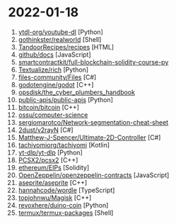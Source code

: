 # 2022-01-18

1. [ytdl-org/youtube-dl](https://github.com/ytdl-org/youtube-dl "Command-line program to download videos from YouTube.com and other video sites") [Python]
2. [gothinkster/realworld](https://github.com/gothinkster/realworld "The mother of all demo apps — Exemplary fullstack Medium.com clone powered by React, Angular, Node, Django, and many more 🏅") [Shell]
3. [TandoorRecipes/recipes](https://github.com/TandoorRecipes/recipes "Application for managing recipes, planning meals, building shopping lists and much much more!") [HTML]
4. [github/docs](https://github.com/github/docs "The open-source repo for docs.github.com") [JavaScript]
5. [smartcontractkit/full-blockchain-solidity-course-py](https://github.com/smartcontractkit/full-blockchain-solidity-course-py "Ultimate Solidity, Blockchain, and Smart Contract - Beginner to Expert Full Course | Python Edition") 
6. [Textualize/rich](https://github.com/Textualize/rich "Rich is a Python library for rich text and beautiful formatting in the terminal.") [Python]
7. [files-community/Files](https://github.com/files-community/Files "A modern file manager that pushes the boundaries of the platform.") [C#]
8. [godotengine/godot](https://github.com/godotengine/godot "Godot Engine – Multi-platform 2D and 3D game engine") [C++]
9. [opsdisk/the_cyber_plumbers_handbook](https://github.com/opsdisk/the_cyber_plumbers_handbook "Free copy of The Cyber Plumber's Handbook") 
10. [public-apis/public-apis](https://github.com/public-apis/public-apis "A collective list of free APIs") [Python]
11. [bitcoin/bitcoin](https://github.com/bitcoin/bitcoin "Bitcoin Core integration/staging tree") [C++]
12. [ossu/computer-science](https://github.com/ossu/computer-science "🎓 Path to a free self-taught education in Computer Science!") 
13. [sergiomarotco/Network-segmentation-cheat-sheet](https://github.com/sergiomarotco/Network-segmentation-cheat-sheet "Best practices for segmentation of the corporate network of any company") 
14. [2dust/v2rayN](https://github.com/2dust/v2rayN "") [C#]
15. [Matthew-J-Spencer/Ultimate-2D-Controller](https://github.com/Matthew-J-Spencer/Ultimate-2D-Controller "A great starting point for your 2D controller. Making use of all the hidden tricks like coyote, buffered actions, speedy apex, anti grav apex, etc") [C#]
16. [tachiyomiorg/tachiyomi](https://github.com/tachiyomiorg/tachiyomi "Free and open source manga reader for Android.") [Kotlin]
17. [yt-dlp/yt-dlp](https://github.com/yt-dlp/yt-dlp "A youtube-dl fork with additional features and fixes") [Python]
18. [PCSX2/pcsx2](https://github.com/PCSX2/pcsx2 "PCSX2 - The Playstation 2 Emulator") [C++]
19. [ethereum/EIPs](https://github.com/ethereum/EIPs "The Ethereum Improvement Proposal repository") [Solidity]
20. [OpenZeppelin/openzeppelin-contracts](https://github.com/OpenZeppelin/openzeppelin-contracts "OpenZeppelin Contracts is a library for secure smart contract development.") [JavaScript]
21. [aseprite/aseprite](https://github.com/aseprite/aseprite "Animated sprite editor & pixel art tool (Windows, macOS, Linux)") [C++]
22. [hannahcode/wordle](https://github.com/hannahcode/wordle "A clone of the popular game Wordle made using React, Typescript, and Tailwind") [TypeScript]
23. [topjohnwu/Magisk](https://github.com/topjohnwu/Magisk "The Magic Mask for Android") [C++]
24. [revoxhere/duino-coin](https://github.com/revoxhere/duino-coin "ᕲ Duino-Coin is a coin that can be mined with almost everything, including Arduino boards.") [Python]
25. [termux/termux-packages](https://github.com/termux/termux-packages "A build system and primary set of packages for Termux.") [Shell]
